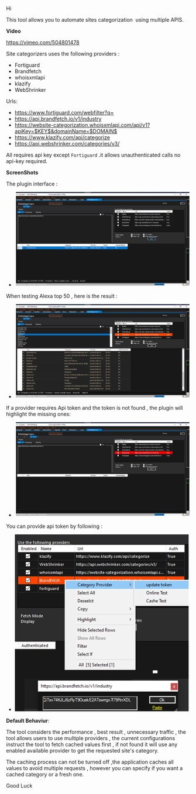 Hi


 This tool allows you to automate sites categorization  using multiple APIS.


**Video**

https://vimeo.com/504801478

Site categorizers uses the following providers :

-  Fortiguard
-  Brandfetch
-  whoisxmlapi
-  klazify
-  WebShrinker

Urls:

- https://www.fortiguard.com/webfilter?q=
- https://api.brandfetch.io/v1/industry
- https://website-categorization.whoisxmlapi.com/api/v1?apiKey=$KEY$&domainName=$DOMAIN$
- https://www.klazify.com/api/categorize
- https://api.webshrinker.com/categories/v3/

All requires api key except `Fortiguard` .it allows unauthenticated calls no api-key required.

**ScreenShots**

The plugin interface :

- ![Damaged pdf file](https://github.com/YasserGersy/cazador_unr/raw/master/imgs/SiteCat0.png?raw=true)

When testing Alexa top 50 , here is the result :

- ![Damaged pdf file](https://github.com/YasserGersy/cazador_unr/raw/master/imgs/SiteCat1.png?raw=true)

If a provider requires Api token and the token is not found , the plugin will highlight the missing ones:

- ![Damaged pdf file](https://github.com/YasserGersy/cazador_unr/raw/master/imgs/SiteCat2.png?raw=true)

You can provide api token by following :

 - ![Damaged pdf file](https://github.com/YasserGersy/cazador_unr/raw/master/imgs/SiteCat3.png?raw=true)

**Default Behaviur**:

 The tool considers the performance , best result , unnecessary traffic , the tool allows users to use multiple providers , the current configurations instruct the tool to fetch cached values first , if not found it will use any enabled available provider to get the requested site's category.
 
The caching process can not be turned off ,the application caches all values to avoid multiple requests , however you can specify if you want a cached category or a fresh one.

Good Luck
